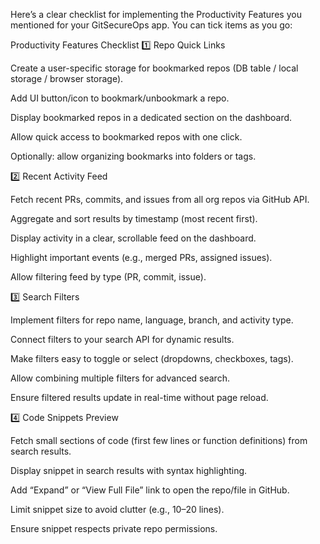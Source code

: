 Here’s a clear checklist for implementing the Productivity Features you mentioned for your GitSecureOps app. You can tick items as you go:

Productivity Features Checklist
1️⃣ Repo Quick Links

 Create a user-specific storage for bookmarked repos (DB table / local storage / browser storage).

 Add UI button/icon to bookmark/unbookmark a repo.

 Display bookmarked repos in a dedicated section on the dashboard.

 Allow quick access to bookmarked repos with one click.

 Optionally: allow organizing bookmarks into folders or tags.

2️⃣ Recent Activity Feed

 Fetch recent PRs, commits, and issues from all org repos via GitHub API.

 Aggregate and sort results by timestamp (most recent first).

 Display activity in a clear, scrollable feed on the dashboard.

 Highlight important events (e.g., merged PRs, assigned issues).

 Allow filtering feed by type (PR, commit, issue).

3️⃣ Search Filters

 Implement filters for repo name, language, branch, and activity type.

 Connect filters to your search API for dynamic results.

 Make filters easy to toggle or select (dropdowns, checkboxes, tags).

 Allow combining multiple filters for advanced search.

 Ensure filtered results update in real-time without page reload.

4️⃣ Code Snippets Preview

 Fetch small sections of code (first few lines or function definitions) from search results.

 Display snippet in search results with syntax highlighting.

 Add “Expand” or “View Full File” link to open the repo/file in GitHub.

 Limit snippet size to avoid clutter (e.g., 10–20 lines).

 Ensure snippet respects private repo permissions.
